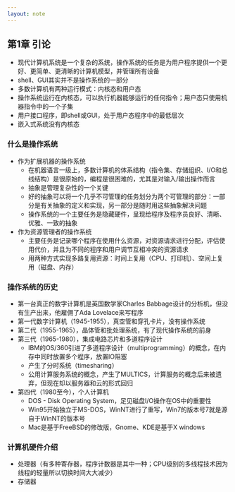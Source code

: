 ```yaml
---
layout: note
---
```


## 第1章 引论
- 现代计算机系统是一个复杂的系统，操作系统的任务是为用户程序提供一个更好、更简单、更清晰的计算机模型，并管理所有设备
- shell、GUI其实并不是操作系统的一部分
- 多数计算机有两种运行模式：内核态和用户态
- 操作系统运行在内核态，可以执行机器能够运行的任何指令；用户态只使用机器指令中的一个子集
- 用户接口程序，即shell或GUI，处于用户态程序中的最低层次
- 嵌入式系统没有内核态

### 什么是操作系统
- 作为扩展机器的操作系统
    - 在机器语言一级上，多数计算机的体系结构（指令集、存储组织、I/O和总线结构）是很原始的，编程是很困难的，尤其是对输入/输出操作而言
    - 抽象是管理复杂性的一个关键
    - 好的抽象可以将一个几乎不可管理的任务划分为两个可管理的部分：一部分是有关抽象的定义和实现，另一部分是随时用这些抽象解决问题
    - 操作系统的一个主要任务是隐藏硬件，呈现给程序及程序员良好、清晰、优雅、一致的抽象
- 作为资源管理者的操作系统
    - 主要任务是记录哪个程序在使用什么资源，对资源请求进行分配，评估使用代价，并且为不同的程序和用户调节互相冲突的资源请求
    - 用两种方式实现多路复用资源：时间上复用（CPU、打印机）、空间上复用（磁盘、内存）

### 操作系统的历史
- 第一台真正的数字计算机是英国数学家Charles Babbage设计的分析机，但没有生产出来，他雇佣了Ada Lovelace来写程序
- 第一代数字计算机（1945-1955），真空管和穿孔卡片，没有操作系统
- 第二代（1955-1965），晶体管和批处理系统，有了现代操作系统的前身
- 第三代（1965-1980），集成电路芯片和多道程序设计
    - IBM的OS/360引进了多道程序设计（multiprogramming）的概念，在内存中同时放置多个程序，放置IO阻塞
    - 产生了分时系统（timesharing）
    - 公用计算服务系统的概念，产生了MULTICS，计算服务的概念后来被遗弃，但现在却以服务器和云的形式回归
- 第四代（1980至今），个人计算机
    - DOS - Disk Operating System，足见磁盘I/O操作在OS中的重要性
    - Win95开始独立于MS-DOS，WinNT进行了重写，Win7的版本号7就是源自于WinNT的版本号
    - Mac是基于FreeBSD的修改版，Gnome、KDE是基于X windows

### 计算机硬件介绍
- 处理器（有多种寄存器，程序计数器是其中一种；CPU级别的多线程技术因为线程的轻量所以切换时间大大减少）
- 存储器
